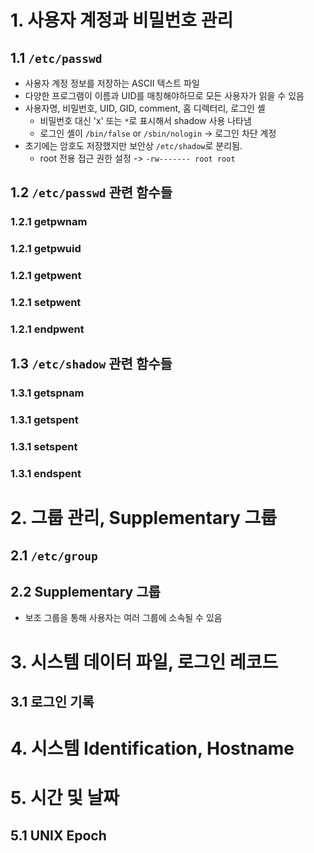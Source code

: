 # 1. 사용자 계정과 비밀번호 관리
## 1.1 `/etc/passwd` 
- 사용자 계정 정보를 저장하는 ASCII 텍스트 파일
- 다양한 프로그램이 이름과 UID를 매칭해야하므로 모든 사용자가 읽을 수 있음
- 사용자명, 비밀번호, UID, GID, comment, 홈 디렉터리, 로그인 셸
	- 비밀번호 대신 'x' 또는 `*`로 표시해서 shadow 사용 나타냄
	- 로그인 셸이 `/bin/false` or `/sbin/nologin` -> 로그인 차단 계정
- 초기에는 암호도 저장했지만 보안상 `/etc/shadow`로 분리됨.
	- root 전용 접근 권한 설정 -> `-rw------- root root`
## 1.2 `/etc/passwd` 관련 함수들
### 1.2.1 getpwnam
### 1.2.1 getpwuid
### 1.2.1 getpwent
### 1.2.1 setpwent
### 1.2.1 endpwent
## 1.3 `/etc/shadow` 관련 함수들 
### 1.3.1 getspnam
### 1.3.1 getspent
### 1.3.1 setspent
### 1.3.1 endspent
# 2. 그룹 관리, Supplementary 그룹
## 2.1 `/etc/group`
## 2.2 Supplementary 그룹
- 보조 그룹을 통해 사용자는 여러 그룹에 소속될 수 있음
# 3. 시스템 데이터 파일, 로그인 레코드
## 3.1 로그인 기록
# 4. 시스템 Identification, Hostname
# 5. 시간 및 날짜
## 5.1 UNIX Epoch



